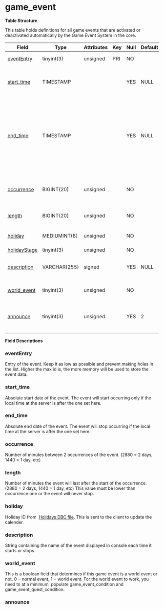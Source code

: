 # game\_event

**Table Structure**

This table holds definitions for all game events that are activated or deactivated automatically by the Game Event System in the core.

| Field             | Type         | Attributes | Key | Null | Default | Extra  | Comment                                                                                                                              |
|-------------------|--------------|------------|-----|------|---------|--------|--------------------------------------------------------------------------------------------------------------------------------------|
| [eventEntry][1]   | tinyint(3)   | unsigned   | PRI | NO   |         | Unique | Entry of the game event                                                                                                              |
| [start_time][2]   | TIMESTAMP    |            |     | YES  | NULL    |        | Absolute start date, the event will never start before                                                                               |
| [end_time][3]     | TIMESTAMP    |            |     | YES  | NULL    |        | Absolute end date, the event will never start after; if NULL it will be implicitly set to 2 years in the future on each server start |
| [occurrence][4]   | BIGINT(20)   | unsigned   |     | NO   |         |        | Delay in minutes between occurrences of the event                                                                                    |
| [length][5]       | BIGINT(20)   | unsigned   |     | NO   |         |        | Length in minutes of the event                                                                                                       |
| [holiday][6]      | MEDIUMINT(8) | unsigned   |     | NO   |         |        | Client side holiday id (from dbc)                                                                                                    |
| [holidayStage][7] | tinyint(3)   | unsigned   |     | NO   |         |        |                                                                                                                                      |
| [description][8]  | VARCHAR(255) | signed     |     | YES  | NULL    |        | Description of the event displayed in console                                                                                        |
| [world_event][9]  | tinyint(3)   | unsigned   |     | NO   |         |        | 0 if normal event, 1 if world event                                                                                                  |
| [announce][10]    | tinyint(3)   | unsigned   |     | YES  | 2       |        | 0 dont announce, 1 announce, 2 value from config                                                                                     |

[1]: #evententry
[2]: #start_time
[3]: #end_time
[4]: #occurrence
[5]: #length
[6]: #holiday
[7]: #holidaystage
[8]: #description
[9]: #world_event
[10]: #announce

**Field Descriptions**

### eventEntry

Entry of the event. Keep it as low as possible and prevent making holes in the list. Higher the max id is, the more memory will be used to store the event data.

### start\_time

Absolute start date of the event. The event will start occurring only if the local time at the server is after the one set here.

### end\_time

Absolute end date of the event. The event will stop occurring if the local time at the server is after the one set here.

### occurrence

Number of minutes between 2 occurrences of the event. (2880 = 2 days, 1440 = 1 day, etc)

### length

Number of minutes the event will last after the start of the occurrence. (2880 = 2 days, 1440 = 1 day, etc)
This value must be lower than occurrence one or the event will never stop.

### holiday

Holiday ID from  [Holidays DBC file](Holidays). This is sent to the client to update the calender.

### description

String containing the name of the event displayed in console each time it starts or stops.

### world\_event

This is a boolean field that determines if this game event is a world event or not. 0 = normal event, 1 = world event. For the world event to work, you need to at a minimum, populate game\_event\_condition and game\_event\_quest\_condition.

### announce
